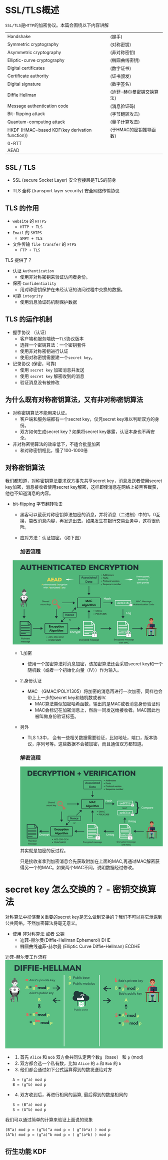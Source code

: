 # SSL/TLS概述
`SSL/TLS`是`HTTP`的加密协议。本篇会围绕以下内容讲解

|                                                |                           |
| ---------------------------------------------- | ------------------------- |
| Handshake                                      | (握手)                    |
| Symmetric cryptography                         | (对称密钥)                |
| Asymmetric cryptography                        | (非对称密钥)              |
| Elliptic-curve cryptography                    | (椭圆曲线密钥)            |
| Digital certificates                           | (数字证书)                |
| Certificate authority                          | (证书颁发)                |
| Digital signature                              | (数字签名)                |
| Diffie Hellman                                 | (迪菲-赫尔曼密钥交换算法) |
| Message authentication code                    | (消息验证码)              |
| Bit-flipping attack                            | (字节翻转攻击)            |
| Quantum-computing attack                       | (量子计算攻击)            |
| HKDF (HMAC-based KDF(key derivation function)) | (于HMAC的密钥推导函数)    |
| 0-RTT                                          |                           |
| AEAD                                           |                           |

## SSL / TLS
- SSL (secure Socket Layer) 安全套接层是TLS的前身

- TLS 全称 (transport layer security) 安全网络传输协议

## TLS 的作用
- `website` 的 `HTTPS` 
  -  `HTTP + TLS`
- `Email` 的 `SMTPS`
  - `SMPT + TLS`
- 文件传输 `file transfer` 的 `FTPS`
  - `FTP + TLS`

TLS 提供了？
- 认证 `Authentication`
  - 使用非对称密钥来验证访问者身份。
- 保密 `Confidentiality`
  - 用对称密钥保护在未经认证的访问过程中交换的数据。
- 可靠 `integrity `
  - 使用消息验证码机制保护数据

## TLS 的运作机制
- 握手协议 （认证）
  - 客户端和服务端统一`TLS`协议版本
  - 选择一个密钥算法：一个密钥套件
  - 使用非对称密钥进行认证
  - 使用对称密钥需要建一个`secret key`。
- 记录协议 (保密，可靠)
  - 使用 `secret key` 加密消息并发送
  - 使用 `secret key` 解密收到的消息
  - 验证消息没有被修改

## 为什么既有对称密钥算法，又有非对称密钥算法
- 对称密钥算法不能用来认证。
  - 客户端和服务端都有一个secret key，仅凭secret key难以判断双方的身份。
  - 双方如何生成secret key？如果将secret key暴露，认证本身也不再安全。
- 非对称密钥算法的效率低下，不适合批量加密
  - 和对称密钥相比，慢了100-1000倍
  
## 对称密钥算法
我们都知道，对称密钥算法要求双方事先共享secret key，消息发送者使用secret key加密，消息接收者使用secret key解密，这样即使消息在网络上被黑客截获，他也不知道消息的内容。
- bit-flipping 字节翻转攻击
  - 黑客可以截获对称密钥算法加密的消息，并将消息（二进制）中的1，0互换，篡改消息内容，再发送出去。如果发生在银行交易业务中，这将很危险。
  - 应对方法：认证加密。（如下图）
  
    ### 加密流程
  ![ACED](./AEAD.png)
  - 1.加密
    - 使用一个加密算法将消息加密，该加密算法还会采取secret key和一个随机数（或者一个初始化向量（IV））作为输入。
  - 2.身份认证
    - MAC （GMAC/POLY1305）将加密的消息再进行一次加密，同样也会带上上一步的secret key和随机数或者IV.
      - MAC算法类似加密哈希函数，输出的是MAC或者消息身份验证码
      - MAC会标记在加密消息上，然后一同发送给接收者。MAC因此也被叫做身份验证标签。
  - 另外
    - TLS 1.3中， 会有一些相关数据需要验证，比如地址，端口，版本协议，序列号等。这些数据不会被加密，而且通信双方都知道。
    ### 解密流程
    ![decryption](./AEAD2.png)
    其实就是加密的反过程。

    只是接收者拿到加密消息会先获取附加在上面的MAC,再通过MAC解密获得另一个的MAC。如果两个MAC不同，说明数据经过修改。
# secret key 怎么交换的？ - 密钥交换算法
对称算法中扮演至关重要的secret key是怎么做到交换的？我们不可以将它泄露到公共网络，不然加密算法将毫无意义。
- 使用 非对称算法 或者 公钥
  - 迪菲-赫尔曼(Diffie-Hellman Ephemerol) DHE
  - 椭圆曲线迪菲-赫尔曼 (Elliptic Curve Diffie-Hellman) ECDHE
  
迪菲-赫尔曼工作流程
![迪菲赫尔曼](./Diffie-hellman.png)
- 1. 首先 `Alice` 和 `Bob` 双方会共同认定两个数`g`（base） 和 `p` (mod)
- 2. 双方都会选一个私有数，比如 `Alice` 的 `a` 和 `Bob` 的 `b`
- 3. 他们都会通过如下公式运算得到的数发送给对方
  ```
  A = (g^a) mod p
  B = (g^b) mod p
  ```
- 4. 双方收到后，再进行相同的运算, 最后得到的数是相同的
  ```
  S = (B^a) mod p
  S = (A^b) mod p
  ```
我们可以通过简单的计算来验证上面说的现象
```
(B^a) mod p = (g^b)^a mod p = ( g^(b*a) ) mod p
(A^b) mod p = (g^a)^b mod p = ( g^(a*b) ) mod p
```

## 衍生功能 KDF
